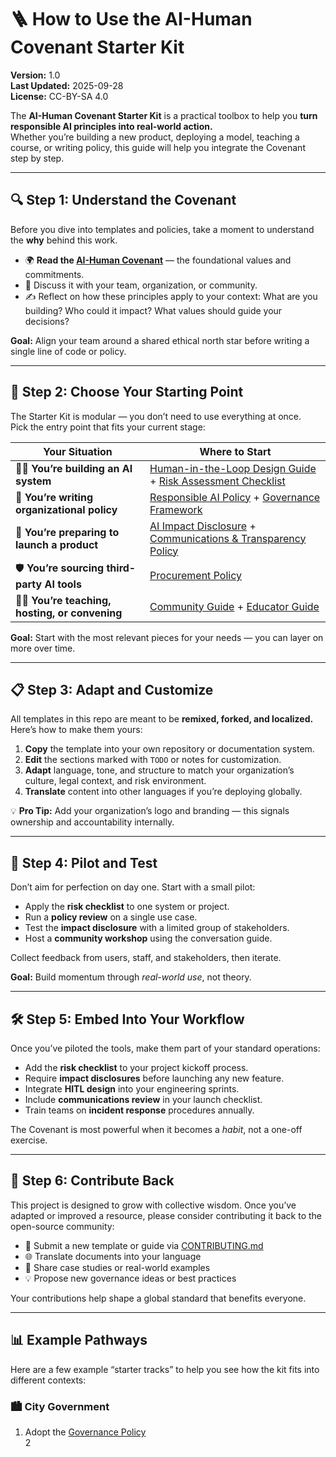 # 🪜 How to Use the AI-Human Covenant Starter Kit

**Version:** 1.0  
**Last Updated:** 2025-09-28  
**License:** CC-BY-SA 4.0  

The **AI-Human Covenant Starter Kit** is a practical toolbox to help you **turn responsible AI principles into real-world action.**  
Whether you’re building a new product, deploying a model, teaching a course, or writing policy, this guide will help you integrate the Covenant step by step.

---

## 🔍 Step 1: Understand the Covenant

Before you dive into templates and policies, take a moment to understand the **why** behind this work.

- 🌍 **Read the [AI-Human Covenant](../README.md)** — the foundational values and commitments.  
- 🤝 Discuss it with your team, organization, or community.  
- ✍️ Reflect on how these principles apply to your context: What are you building? Who could it impact? What values should guide your decisions?

**Goal:** Align your team around a shared ethical north star before writing a single line of code or policy.

---

## 🧰 Step 2: Choose Your Starting Point

The Starter Kit is modular — you don’t need to use everything at once.  
Pick the entry point that fits your current stage:

| Your Situation | Where to Start |
|----------------|----------------|
| 🧑‍💻 **You’re building an AI system** | [Human-in-the-Loop Design Guide](../templates/human_in_the_loop_design_guide.md) + [Risk Assessment Checklist](../templates/ai_risk_assessment.md) |
| 🏢 **You’re writing organizational policy** | [Responsible AI Policy](../templates/ai_policy.md) + [Governance Framework](../templates/ai_governance_policy.md) |
| 🪪 **You’re preparing to launch a product** | [AI Impact Disclosure](../templates/ai_impact_disclosure.md) + [Communications & Transparency Policy](../templates/ai_communications_transparency_policy.md) |
| 🛡️ **You’re sourcing third-party AI tools** | [Procurement Policy](../templates/ai_procurement_policy.md) |
| 🧑‍🏫 **You’re teaching, hosting, or convening** | [Community Guide](../docs/guides/for-communities.md) + [Educator Guide](../docs/guides/for-educators.md) |

**Goal:** Start with the most relevant pieces for your needs — you can layer on more over time.

---

## 📋 Step 3: Adapt and Customize

All templates in this repo are meant to be **remixed, forked, and localized.**  
Here’s how to make them yours:

1. **Copy** the template into your own repository or documentation system.  
2. **Edit** the sections marked with `TODO` or notes for customization.  
3. **Adapt** language, tone, and structure to match your organization’s culture, legal context, and risk environment.  
4. **Translate** content into other languages if you’re deploying globally.

💡 **Pro Tip:** Add your organization’s logo and branding — this signals ownership and accountability internally.

---

## 🧪 Step 4: Pilot and Test

Don’t aim for perfection on day one. Start with a small pilot:

- Apply the **risk checklist** to one system or project.  
- Run a **policy review** on a single use case.  
- Test the **impact disclosure** with a limited group of stakeholders.  
- Host a **community workshop** using the conversation guide.

Collect feedback from users, staff, and stakeholders, then iterate.

**Goal:** Build momentum through *real-world use*, not theory.

---

## 🛠️ Step 5: Embed Into Your Workflow

Once you’ve piloted the tools, make them part of your standard operations:

- Add the **risk checklist** to your project kickoff process.  
- Require **impact disclosures** before launching any new feature.  
- Integrate **HITL design** into your engineering sprints.  
- Include **communications review** in your launch checklist.  
- Train teams on **incident response** procedures annually.

The Covenant is most powerful when it becomes a *habit*, not a one-off exercise.

---

## 🤝 Step 6: Contribute Back

This project is designed to grow with collective wisdom. Once you’ve adapted or improved a resource, please consider contributing it back to the open-source community:

- 🧩 Submit a new template or guide via [CONTRIBUTING.md](../CONTRIBUTING.md)  
- 🌐 Translate documents into your language  
- 🧪 Share case studies or real-world examples  
- 💡 Propose new governance ideas or best practices

Your contributions help shape a global standard that benefits everyone.

---

## 📊 Example Pathways

Here are a few example “starter tracks” to help you see how the kit fits into different contexts:

### 🏙️ City Government
1. Adopt the [Governance Policy](../templates/ai_governance_policy.md)  
2
